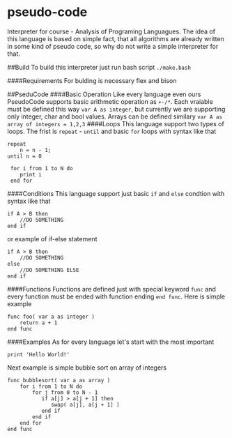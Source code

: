 # pseudo-code
Interpreter for course - Analysis of Programing Languagues.
The idea of this language is based on simple fact, that all algorithms are already written in some kind of pseudo code, so why do not write a simple interpreter for that.

##Build
To build this interpreter just run bash script
```./make.bash```

####Requirements
For bulding is necessary flex and bison

##PseduCode
####Basic Operation
Like every language even ours PseudoCode supports basic arithmetic operation as ```+-/*```.
Each vraiable must be defined this way ```var A as integer```, but currently we are supporting only integer, char and bool values.
Arrays can be defined similary ```var A as array of integers = 1,2,3```
####Loops
This language support two types of loops. The frist is ```repeat``` - ```until``` and basic ```for``` loops with syntax like that
```
repeat
    n = n - 1;
until n = 0
```
```
 for i from 1 to N do
    print i
 end for
```

####Conditions
This language support just basic ```if``` and ```else``` condtion with syntax like that
```
if A > B then      
    //DO SOMETHING
end if
```
or example of if-else statement
```
if A > B then      
    //DO SOMETHING
else
    //DO SOMETHING ELSE
end if
```
####Functions
Functions are defined just with special keyword ```func``` and every function must be ended with function ending ```end func```. Here is simple example
```
func foo( var a as integer )
    return a + 1
end func
```
####Examples
As for every language let's start with the most important
```
print 'Hello World!'
```
Next example is simple bubble sort on array of integers
```
func bubblesort( var a as array )
    for i from 1 to N do
        for j from 0 to N - 1
           if a[j] > a[j + 1] then
              swap( a[j], a[j + 1] )
           end if
        end if
    end for   
end func
```



